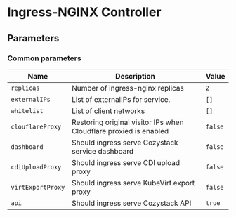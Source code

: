 # Ingress-NGINX Controller

## Parameters

### Common parameters

| Name              | Description                                                       | Value   |
| ----------------- | ----------------------------------------------------------------- | ------- |
| `replicas`        | Number of ingress-nginx replicas                                  | `2`     |
| `externalIPs`     | List of externalIPs for service.                                  | `[]`    |
| `whitelist`       | List of client networks                                           | `[]`    |
| `clouflareProxy`  | Restoring original visitor IPs when Cloudflare proxied is enabled | `false` |
| `dashboard`       | Should ingress serve Cozystack service dashboard                  | `false` |
| `cdiUploadProxy`  | Should ingress serve CDI upload proxy                             | `false` |
| `virtExportProxy` | Should ingress serve KubeVirt export proxy                        | `false` |
| `api`             | Should ingress serve Cozystack API                                | `true`  |

